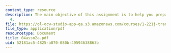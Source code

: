 ```yaml
---
content_type: resource
description: The main objective of this assignment is to help you prepare for Lecture
  4.
file: https://ol-ocw-studio-app-qa.s3.amazonaws.com/courses/1-221j-transportation-systems-fall-2004/52181ac54825a870080b49594638863b_04assn2a.pdf
file_type: application/pdf
resourcetype: Document
title: 04assn2a.pdf
uid: 52181ac5-4825-a870-080b-49594638863b
---
```

